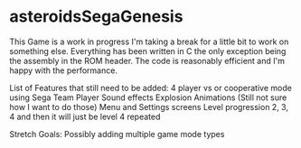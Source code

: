 # asteroidsSegaGenesis

This Game is a work in progress I'm taking a break for a little bit to work on something else. Everything has been written in C the only exception being the assembly in the ROM header. The code is reasonably efficient and I'm happy with the performance.

List of Features that still need to be added:
4 player vs or cooperative mode using Sega Team Player
Sound effects
Explosion Animations (Still not sure how I want to do those)
Menu and Settings screens
Level progression 2, 3, 4 and then it will just be level 4 repeated

Stretch Goals:
Possibly adding multiple game mode types
